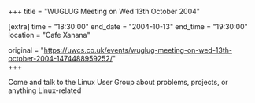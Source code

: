 +++
title = "WUGLUG Meeting on Wed 13th October 2004"

[extra]
time = "18:30:00"
end_date = "2004-10-13"
end_time = "19:30:00"
location = "Cafe Xanana"

original = "https://uwcs.co.uk/events/wuglug-meeting-on-wed-13th-october-2004-1474488959252/"    
+++

Come and talk to the Linux User Group about problems, projects, or anything Linux-related

